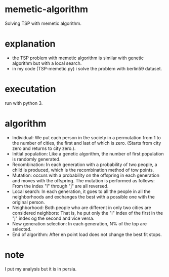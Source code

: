 # memetic-algorithm
Solving TSP with memetic algorithm.
# explanation
- the TSP problem with memetic algorithm is similar with genetic algorithm but with a local search.
- in my code (TSP-memetic.py) i solve the problem with berlin59 dataset.
# executation
run with python 3.
# algorithm
- Individual: We put each person in the society in a permutation from 1 to the number of cities, the first and last of which is zero. (Starts from city zero and returns to city zero.).
- Initial population: Like a genetic algorithm, the number of first population is randomly generated.
- Recombination: In each generation with a probability of two people, a child is produced, which is the recombination method of tow points.
- Mutation: occurs with a probability on the offspring in each generation and moves with the offspring. The mutation is performed as follows:
From the index "i" through "j" are all reversed.
- Local search: In each generation, it goes to all the people in all the neighborhoods and exchanges the best with a possible one with the original person. 
- Neighborhood: Both people who are different in only two cities are considered neighbors: 
That is, he put only the "i" index of the first  in the "j" index og the second  and vice versa.
- New generation selection: In each generation, N% of the top are selected.
- End of algorithm: After en point load does not change the best fit stops.
# note
I put my analysis but it is in persia.
